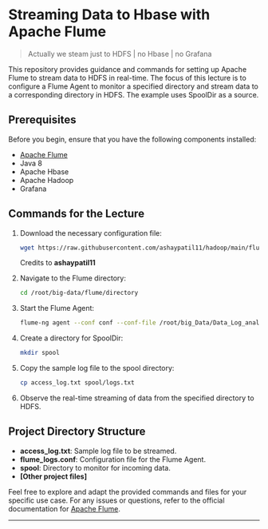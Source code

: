 # Streaming Data to Hbase with Apache Flume

> Actually we steam just to HDFS | no Hbase | no Grafana 

This repository provides guidance and commands for setting up Apache Flume to stream data to HDFS in real-time. The focus of this lecture is to configure a Flume Agent to monitor a specified directory and stream data to a corresponding directory in HDFS. The example uses SpoolDir as a source.

## Prerequisites

Before you begin, ensure that you have the following components installed:

- [Apache Flume](https://flume.apache.org/)
- Java 8
- Apache Hbase
- Apache Hadoop
- Grafana

## Commands for the Lecture

1. Download the necessary configuration file:

    ```bash
    wget https://raw.githubusercontent.com/ashaypatil11/hadoop/main/flume_logs.conf
    ```

    Credits to **ashaypatil11**

2. Navigate to the Flume directory:

    ```bash
    cd /root/big-data/flume/directory
    ```

3. Start the Flume Agent:

    ```bash
    flume-ng agent --conf conf --conf-file /root/big_Data/Data_Log_analysis/conf/flumelogs.conf --name a1 -Dflume.root.logger=INFO,console
    ```

4. Create a directory for SpoolDir:

    ```bash
    mkdir spool
    ```

5. Copy the sample log file to the spool directory:

    ```bash
    cp access_log.txt spool/logs.txt
    ```

6. Observe the real-time streaming of data from the specified directory to HDFS.

## Project Directory Structure

- **access_log.txt**: Sample log file to be streamed.
- **flume_logs.conf**: Configuration file for the Flume Agent.
- **spool**: Directory to monitor for incoming data.
- **[Other project files]**

Feel free to explore and adapt the provided commands and files for your specific use case. For any issues or questions, refer to the official documentation for [Apache Flume](https://flume.apache.org/).

***


